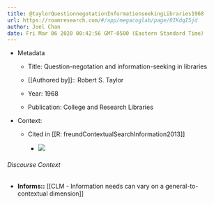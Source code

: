 ```yaml
---
title: @taylorQuestionnegotationInformationseekingLibraries1968
url: https://roamresearch.com/#/app/megacoglab/page/0IKdqI5jd
author: Joel Chan
date: Fri Mar 06 2020 00:42:56 GMT-0500 (Eastern Standard Time)
---
```


- Metadata

    - Title: Question-negotation and information-seeking in libraries

    - [[Authored by]]::  Robert S. Taylor

    - Year: 1968

    - Publication: College and Research Libraries
- Context:

    - Cited in [[R: freundContextualSearchInformation2013]]

        - ![](https://firebasestorage.googleapis.com/v0/b/firescript-577a2.appspot.com/o/imgs%2Fapp%2Fmegacoglab%2FOOWKurEHDF?alt=media&token=b1853c58-1352-419e-a9c3-c1e55c9b7077)

###### Discourse Context

- **Informs::** [[CLM - Information needs can vary on a general-to-contextual dimension]]
